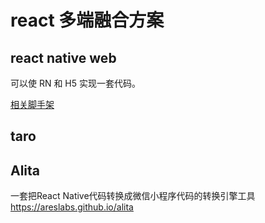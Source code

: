 # react 多端融合方案

## react native web

可以使 RN 和 H5 实现一套代码。

[相关脚手架](create-react-native-web-app)

## taro

## Alita
一套把React Native代码转换成微信小程序代码的转换引擎工具 https://areslabs.github.io/alita
